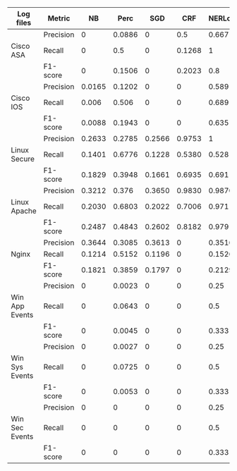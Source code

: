 |      Log files          |    Metric       |  NB         |    Perc       |     SGD      |     CRF      |   NERLogP        |   Transf        |    BERT       |
|-------------------------|-----------------|-------------|---------------|--------------|--------------|------------------|-----------------|---------------|
|                         | Precision       | 0           | 0.0886        | 0            | 0.5          | 0.667            | 0.6666          | 1             |
|     Cisco ASA           | Recall          | 0           | 0.5           | 0            | 0.1268       | 1                | 0.9923          | 1             |
|                         | F1-score        | 0           | 0.1506        | 0            | 0.2023       | 0.8              | 0.7975          | 1             |
|                         | Precision       | 0.0165      | 0.1202        | 0            | 0            | 0.589            | 0.5688          | 0.2015        |
|     Cisco IOS           | Recall          | 0.006       | 0.506         | 0            | 0            | 0.689            | 0.8629          | 0.2503        |
|                         | F1-score        | 0.0088      | 0.1943        | 0            | 0            | 0.635            | 0.6856          | 0.2233        |
|                         | Precision       | 0.2633      | 0.2785        | 0.2566       | 0.9753       | 1                | 0.9698          | 0.8805        |
|    Linux Secure         | Recall          | 0.1401      | 0.6776        | 0.1228       | 0.5380       | 0.528            | 0.4407          | 0.7758        |
|                         | F1-score        | 0.1829      | 0.3948        | 0.1661       | 0.6935       | 0.691            | 0.6060          | 0.8248        |
|                         | Precision       | 0.3212      | 0.376         | 0.3650       | 0.9830       | 0.9870           | 0.9994          | 0.9885        |
|    Linux Apache         | Recall          | 0.2030      | 0.6803        | 0.2022       | 0.7006       | 0.971            | 0.9908          | 0.9775        |
|                         | F1-score        | 0.2487      | 0.4843        | 0.2602       | 0.8182       | 0.979            | 0.9951          | 0.9830        |
|                         | Precision       | 0.3644      | 0.3085        | 0.3613       | 0            | 0.3516           | 0.1623          | 0.4012        |
|       Nginx             | Recall          | 0.1214      | 0.5152        | 0.1196       | 0            | 0.1526           | 0.0278          | 0.2238        |
|                         | F1-score        | 0.1821      | 0.3859        | 0.1797       | 0            | 0.2129           | 0.0475          | 0.2874        |
|                         | Precision       | 0           | 0.0023        | 0            | 0            | 0.25             | 0               | 0.1678        |
|   Win App Events        | Recall          | 0           | 0.0643        | 0            | 0            | 0.5              | 0               | 0.5           |
|                         | F1-score        | 0           | 0.0045        | 0            | 0            | 0.333            | 0               | 0.2513        |
|                         | Precision       | 0           | 0.0027        | 0            | 0            | 0.25             | 0               | 0.1767        |
|   Win Sys Events        | Recall          | 0           | 0.0725        | 0            | 0            | 0.5              | 0               | 0.5           |
|                         | F1-score        | 0           | 0.0053        | 0            | 0            | 0.333            | 0               | 0.2612        |
|                         | Precision       | 0           | 0             | 0            | 0            | 0.25             | 0               | 0.2456        |
|   Win Sec Events        | Recall          | 0           | 0             | 0            | 0            | 0.5              | 0               | 0.5           |
|                         | F1-score        | 0           | 0             | 0            | 0            | 0.333            | 0               | 0.3294        |
